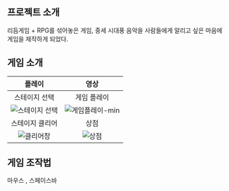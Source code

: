 ## 프로젝트 소개

리듬게임 + RPG를 섞어놓은 게임, 중세 시대풍 음악을 사람들에게 알리고 싶은 마음에 게임을 제작하게 되었다.</br>


## 게임 소개

|                                                               플레이                                                               |                                                                 영상                                                                  |
| :------------------------------------------------------------------------------------------------------------------------------: | :-----------------------------------------------------------------------------------------------------------------------------------: |
|                                                     스테이지 선택                                                 |                                                        게임 플레이                                                        |
|       ![스테이지 선택](https://github.com/jy3026/Renaissance-rhythm/assets/89833446/22f556dd-3093-4263-bb13-d24e3b1f06ba)       |  ![게임플레이-min](https://github.com/jy3026/Renaissance-rhythm/assets/89833446/3a2c3897-dc13-4b1c-8b3c-435aeb96b423) |
|                                         스테이지 클리어                                         |                                            상점                                             |
| ![클리어창](https://github.com/jy3026/Renaissance-rhythm/assets/89833446/c55624ff-f7ec-43d6-9440-8daae0e5c15b) |   ![상점](https://github.com/jy3026/Renaissance-rhythm/assets/89833446/120cade1-9ebe-4e08-9ddf-0fdc456a8900)   |






## 게임 조작법
마우스 , 스페이스바
